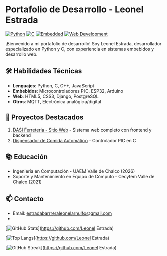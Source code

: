 # Portafolio de Desarrollo - Leonel Estrada

[![Python](https://img.shields.io/badge/Python-3776AB?style=for-the-badge&logo=python&logoColor=white)]()
[![C](https://img.shields.io/badge/C-00599C?style=for-the-badge&logo=c&logoColor=white)]()
[![Embedded](https://img.shields.io/badge/Embedded-000000?style=for-the-badge&logo=arduino&logoColor=white)]()
[![Web Development](https://img.shields.io/badge/Web-Development-6DB33F?style=for-the-badge&logo=html5&logoColor=white)]()

¡Bienvenido a mi portafolio de desarrollo! Soy Leonel Estrada, desarrollador especializado en Python y C, con experiencia en sistemas embebidos y desarrollo web.

## 🛠 Habilidades Técnicas

- **Lenguajes**: Python, C, C++, JavaScript
- **Embebidos**: Microcontroladores PIC, ESP32, Arduino
- **Web**: HTML5, CSS3, Django, PostgreSQL
- **Otros**: MQTT, Electrónica analógica/digital

## 🌟 Proyectos Destacados

1. [DASI Ferreteria - Sitio Web](projects/dasi-ferreteria) - Sistema web completo con frontend y backend
2. [Dispensador de Comida Automático](projects/dispensador-comida) - Controlador PIC en C


## 📚 Educación

- Ingeniería en Computación - UAEM Valle de Chalco (2026)
- Soporte y Mantenimiento en Equipo de Cómputo - Cecytem Valle de Chalco (2021)

## 📫 Contacto

- Email: [estradabarrreraleonelarnulfo@gmail.com](mailto:estradabarrreraleonelarnulfo@gmail.com)
- <div align="center">
  
[![GitHub Stats](https://github-readme-stats.vercel.app/api?username=tuusuario&show_icons=true&theme=radical&include_all_commits=true)](https://github.com/Leonel Estrada)
  
[![Top Langs](https://github-readme-stats.vercel.app/api/top-langs/?username=tuusuario&layout=compact&theme=radical&hide=html,css)](https://github.com/Leonel Estrada)
  
[![GitHub Streak](https://github-readme-streak-stats.herokuapp.com/?user=tuusuario&theme=radical)](https://github.com/Leonel Estrada)
  
</div>

